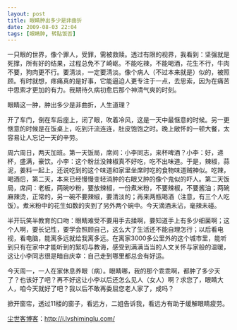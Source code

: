 ```yaml
---
layout: post
title: 眼睛肿出多少是非曲折
date: 2009-08-03 22:04
tags: [眼睛肿, 转贴饭否]
---
```

一只眼的世界，像个罪人，受罪，需被救赎。透过有限的视界，我看到：坚强就是死撑，所有好的结果，过程总免不了崎岖。不能吃辣，不能喝酒，花生不行，牛肉不要，狗肉更不行。要清淡，一定要清淡。像个病人（不过本来就是）似的，被照顾。有时就想，疼痛真的是好事，它能逼迫人更专注于一点，去思索，因为在痛苦中思索才更加的有力。我期待久病初愈后那个神清气爽的时刻。

眼睛这一肿，肿出多少是非曲折，人生道理？

开了车门，倒在车后座上，闭了眼，吹着冷风，这是一天中最惬意的时候。另一更惬意的时候是在饭桌上，吃到汗流连连，肚皮饱饱之时。晚上敞怀的一顿大餐，太容易让人忘记一天的辛劳。

周六周日，两天加班。第一天饭局，席间：小李同志，来杯啤酒？小李：好，递杯，盛满，豪饮。小李：这个粉丝没辣椒真不好吃，吃不出味道。于是，辣椒，蒜泥，姜料一起上，还说吃到的这个味道和家里坐席时吃的食物味道贼神似。吃辣，喝酒后，第二天，本来已经慢慢变轻消肿的右眼又肿的像个鬼似的吓人。第二天饭局，席间：老板，两碗吵粉，要放辣椒，一份煮米粉，不要辣椒，不要酱油；两碗麻辣烫，正常的，另一碗不要辣椒，要清淡的；再来两瓶喝酒（注意，有三个人吃饭）。煮米粉中的花生如数的夹到了另外两个碗中。今天滴酒未沾，毫辣未碰。

半开玩笑半教育的口吻：眼睛难受不要用手去揉啊，要知道手上有多少细菌啊；这个人啊，要长记性，要学会照顾自己，这么大了生活还不能自理怎行；以后看电视，看电脑，能离多远就给我离多远。在离家3000多公里外的这个城市里，能听到只有在家中才能听到的絮叨与教诲，感受到满满当当的人文关怀与家般的温暖，这让小李同志很是暗自庆幸：自己走到哪里都总会有好运。

今天周一，一人在家休息养眼（病）。眼睛哪，我的那个乖乖啊，都肿了多少天了？也该好了吧？再不好这让小李以后还怎么见人（女人）啊？求您了，眼睛大人，咱今天就好了吧？我以后不敢再委屈您老人家了，成吗？

掀开窗帘，透过11楼的窗子，看远方，二姐告诉我，看远方有助于缓解眼睛疲劳。

<a href="http://i.lvshiminglu.com/">尘世客博客</a>：<a href="http://i.lvshiminglu.com/">http://i.lvshiminglu.com/</a>

